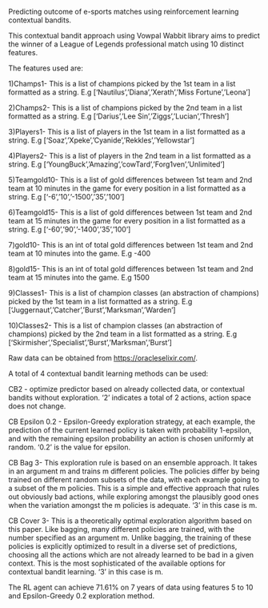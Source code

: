 
Predicting outcome of e-sports matches using reinforcement learning contextual bandits. 

This contextual bandit approach using Vowpal Wabbit library aims to predict the winner of a League of Legends professional match using 10 distinct features. 

The features used are:

1)Champs1- This is a list of champions picked by the 1st team in a list formatted as a string. E.g [‘Nautilus’,’Diana’,’Xerath’,’Miss Fortune’,’Leona’]

2)Champs2- This is a list of champions picked by the 2nd team in a list formatted as a string. E.g [‘Darius’,’Lee Sin’,’Ziggs’,’Lucian’,’Thresh’]

3)Players1- This is a list of players in the 1st team in a list formatted as a string. E.g [‘Soaz’,’Xpeke’,’Cyanide’,’Rekkles’,’Yellowstar’]

4)Players2- This is a list of players in the 2nd team in a list formatted as a string. E.g [‘YoungBuck’,’Amazing’,’cowTard’,’Forg1ven’,’Unlimited’]

5)Teamgold10- This is a list of gold differences between 1st team and 2nd team at 10 minutes in the game for every position in a list formatted as a string. E.g [‘-6’,’10’,’-1500’,’35’,’100’]

6)Teamgold15- This is a list of gold differences between 1st team and 2nd team at 15 minutes in the game for every position in a list formatted as a string. E.g [‘-60’,’90’,’-1400’,’35’,’100’]

7)gold10- This is an int of total gold differences between 1st team and 2nd team at 10 minutes into the game. E.g  -400

8)gold15- This is an int of total gold differences between 1st team and 2nd team at 15 minutes into the game. E.g  1500

9)Classes1- This is a list of champion classes (an abstraction of champions) picked by the 1st team in a list formatted as a string. E.g [‘Juggernaut’,’Catcher’,’Burst’,’Marksman’,’Warden’]

10)Classes2- This is a list of champion classes (an abstraction of champions) picked by the 2nd team in a list formatted as a string. E.g [‘Skirmisher’,’Specialist’,’Burst’,’Marksman’,’Burst’]

Raw data can be obtained from https://oracleselixir.com/.

A total of 4 contextual bandit learning methods can be used:

CB2 - optimize predictor based on already collected data, or contextual bandits without exploration. ‘2’ indicates a total of 2 actions, action space does not change.

CB Epsilon 0.2 - Epsilon-Greedy exploration strategy, at each example, the prediction of the current learned policy is taken with probability 1-epsilon, and with the remaining epsilon probability an action is chosen uniformly at random. ‘0.2’ is the value for epsilon.

CB Bag 3- This exploration rule is based on an ensemble approach. It takes in an argument m and trains m different policies. The policies differ by being trained on different random subsets of the data, with each example going to a subset of the m policies. This is a simple and effective approach that rules out obviously bad actions, while exploring amongst the plausibly good ones when the variation amongst the m policies is adequate. ‘3’ in this case is m. 

CB Cover 3- This is a theoretically optimal exploration algorithm based on this paper. Like bagging, many different policies are trained, with the number specified as an argument m. Unlike bagging, the training of these policies is explicitly optimized to result in a diverse set of predictions, choosing all the actions which are not already learned to be bad in a given context. This is the most sophisticated of the available options for contextual bandit learning. ‘3’ in this case is m. 

The RL agent can achieve 71.61% on 7 years of data using features 5 to 10 and Epsilon-Greedy 0.2 exploration method.
